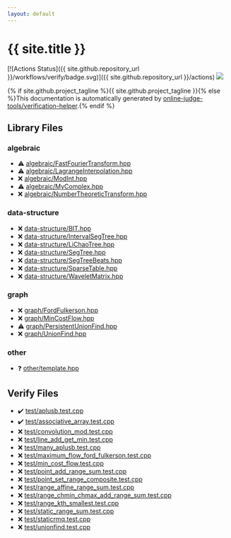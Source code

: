```yaml
---
layout: default
---
```


<!-- mathjax config similar to math.stackexchange -->
<script type="text/javascript" async
  src="https://cdnjs.cloudflare.com/ajax/libs/mathjax/2.7.5/MathJax.js?config=TeX-MML-AM_CHTML">
</script>
<script type="text/x-mathjax-config">
  MathJax.Hub.Config({
    TeX: { equationNumbers: { autoNumber: "AMS" }},
    tex2jax: {
      inlineMath: [ ['$','$'] ],
      processEscapes: true
    },
    "HTML-CSS": { matchFontHeight: false },
    displayAlign: "left",
    displayIndent: "2em"
  });
</script>

<script type="text/javascript" src="https://cdnjs.cloudflare.com/ajax/libs/jquery/3.4.1/jquery.min.js"></script>
<script src="https://cdn.jsdelivr.net/npm/jquery-balloon-js@1.1.2/jquery.balloon.min.js" integrity="sha256-ZEYs9VrgAeNuPvs15E39OsyOJaIkXEEt10fzxJ20+2I=" crossorigin="anonymous"></script>
<script type="text/javascript" src="assets/js/copy-button.js"></script>
<link rel="stylesheet" href="assets/css/copy-button.css" />


# {{ site.title }}

[![Actions Status]({{ site.github.repository_url }}/workflows/verify/badge.svg)]({{ site.github.repository_url }}/actions)
<a href="{{ site.github.repository_url }}"><img src="https://img.shields.io/github/last-commit/{{ site.github.owner_name }}/{{ site.github.repository_name }}" /></a>

{% if site.github.project_tagline %}{{ site.github.project_tagline }}{% else %}This documentation is automatically generated by <a href="https://github.com/online-judge-tools/verification-helper">online-judge-tools/verification-helper</a>.{% endif %}

## Library Files

<div id="c7f6ad568392380a8f4b4cecbaccb64c"></div>

### algebraic

* :warning: <a href="library/algebraic/FastFourierTransform.hpp.html">algebraic/FastFourierTransform.hpp</a>
* :warning: <a href="library/algebraic/LagrangeInterpolation.hpp.html">algebraic/LagrangeInterpolation.hpp</a>
* :x: <a href="library/algebraic/ModInt.hpp.html">algebraic/ModInt.hpp</a>
* :warning: <a href="library/algebraic/MyComplex.hpp.html">algebraic/MyComplex.hpp</a>
* :x: <a href="library/algebraic/NumberTheoreticTransform.hpp.html">algebraic/NumberTheoreticTransform.hpp</a>


<div id="36397fe12f935090ad150c6ce0c258d4"></div>

### data-structure

* :x: <a href="library/data-structure/BIT.hpp.html">data-structure/BIT.hpp</a>
* :x: <a href="library/data-structure/IntervalSegTree.hpp.html">data-structure/IntervalSegTree.hpp</a>
* :x: <a href="library/data-structure/LiChaoTree.hpp.html">data-structure/LiChaoTree.hpp</a>
* :x: <a href="library/data-structure/SegTree.hpp.html">data-structure/SegTree.hpp</a>
* :x: <a href="library/data-structure/SegTreeBeats.hpp.html">data-structure/SegTreeBeats.hpp</a>
* :x: <a href="library/data-structure/SparseTable.hpp.html">data-structure/SparseTable.hpp</a>
* :x: <a href="library/data-structure/WaveletMatrix.hpp.html">data-structure/WaveletMatrix.hpp</a>


<div id="f8b0b924ebd7046dbfa85a856e4682c8"></div>

### graph

* :x: <a href="library/graph/FordFulkerson.hpp.html">graph/FordFulkerson.hpp</a>
* :x: <a href="library/graph/MinCostFlow.hpp.html">graph/MinCostFlow.hpp</a>
* :warning: <a href="library/graph/PersistentUnionFind.hpp.html">graph/PersistentUnionFind.hpp</a>
* :x: <a href="library/graph/UnionFind.hpp.html">graph/UnionFind.hpp</a>


<div id="795f3202b17cb6bc3d4b771d8c6c9eaf"></div>

### other

* :question: <a href="library/other/template.hpp.html">other/template.hpp</a>


## Verify Files

* :heavy_check_mark: <a href="verify/test/aplusb.test.cpp.html">test/aplusb.test.cpp</a>
* :heavy_check_mark: <a href="verify/test/associative_array.test.cpp.html">test/associative_array.test.cpp</a>
* :x: <a href="verify/test/convolution_mod.test.cpp.html">test/convolution_mod.test.cpp</a>
* :x: <a href="verify/test/line_add_get_min.test.cpp.html">test/line_add_get_min.test.cpp</a>
* :x: <a href="verify/test/many_aplusb.test.cpp.html">test/many_aplusb.test.cpp</a>
* :x: <a href="verify/test/maximum_flow_ford_fulkerson.test.cpp.html">test/maximum_flow_ford_fulkerson.test.cpp</a>
* :x: <a href="verify/test/min_cost_flow.test.cpp.html">test/min_cost_flow.test.cpp</a>
* :x: <a href="verify/test/point_add_range_sum.test.cpp.html">test/point_add_range_sum.test.cpp</a>
* :x: <a href="verify/test/point_set_range_composite.test.cpp.html">test/point_set_range_composite.test.cpp</a>
* :x: <a href="verify/test/range_affine_range_sum.test.cpp.html">test/range_affine_range_sum.test.cpp</a>
* :x: <a href="verify/test/range_chmin_chmax_add_range_sum.test.cpp.html">test/range_chmin_chmax_add_range_sum.test.cpp</a>
* :x: <a href="verify/test/range_kth_smallest.test.cpp.html">test/range_kth_smallest.test.cpp</a>
* :x: <a href="verify/test/static_range_sum.test.cpp.html">test/static_range_sum.test.cpp</a>
* :x: <a href="verify/test/staticrmq.test.cpp.html">test/staticrmq.test.cpp</a>
* :x: <a href="verify/test/unionfind.test.cpp.html">test/unionfind.test.cpp</a>


